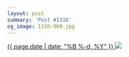 ```yaml
---
layout: post
summary: 'Post #1316'
og_image: 1316-960.jpg
---
```


<p>
 <time>
  <a href="/1316">
   {{ page.date | date: "%B %-d, %Y" }}
  </a>
 </time>
 <a href="/1316">
  <img data-taken="3/15/2021" sizes="(min-width: 700px) 50vw, calc(100vw - 2rem)" src="{{ site.assets_url }}/1316-480.jpg" srcset="{{ site.assets_url }}/1316-240.jpg 240w, {{ site.assets_url }}/1316-480.jpg 480w, {{ site.assets_url }}/1316-720.jpg 720w, {{ site.assets_url }}/1316-960.jpg 960w"/>
 </a>
</p>
